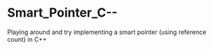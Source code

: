 Smart_Pointer_C--
=================

Playing around and try implementing a smart pointer (using reference count) in C++
